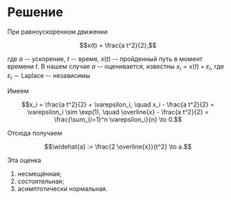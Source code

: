 # Решение

При равноускоренном движении
```math
x(t) = \frac{a t^2}{2},
```
где $a$ -- ускорение, $t$ -- время, $x(t)$ -- пройденный путь в момент времени $t$.
В нашем случае $a$ -- оценивается, известны $x_i = x(t) + \varepsilon_i$,
где $\varepsilon_i \sim \text{Laplace}$ -- независимы

Имеем
```math
x_i = \frac{a t^2}{2} + \varepsilon_i,
\quad x_i - \frac{a t^2}{2} = \varepsilon_i \sim \exp(1),
\quad \overline{x} - \frac{a t^2}{2} = \frac{\sum_{i=1}^n \varepsilon_i}{n} \to 0.
```
Отсюда получаем
```math
\widehat{a} := \frac{2 \overline{x}}{t^2} \to a.
```
Эта оценка
1. несмещённая;
2. состоятельная;
3. асимптотически нормальная.
